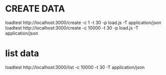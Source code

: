 # CREATE DATA
loadtest http://localhost:3000/create -c 1 -t 30 -p load.js -T application/json
loadtest http://localhost:3000/create -c 10000 -t 30 -p load.js -T application/json

# list data
loadtest http://localhost:3000/list -c 10000 -t 30 -T application/json